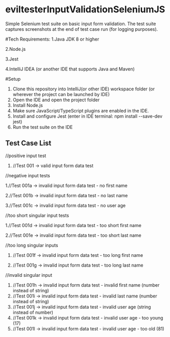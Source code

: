 # eviltesterInputValidationSeleniumJS

Simple Selenium test suite on basic input form validation. The test suite captures screenshots at the end of test case run (for logging purposes).

#Tech Requirements:
 1.Java JDK 8 or higher 
 
 2.Node.js

 3.Jest
 
 4.IntelliJ IDEA (or another IDE that supports Java and Maven)

#Setup

1. Clone this repository into IntelliJ(or other IDE) workspace folder (or wherever the project can be launched by IDE)
2. Open the IDE and open the project folder
3. Install Node.js
4. Make sure JavaScript/TypeScript plugins are enabled in the IDE.
5. Install and configure Jest (enter in IDE terminal: npm install --save-dev jest)
6. Run the test suite on the IDE

## Test Case List

 //positive input test

1. //Test 001 -> valid input form data test

 //negative input tests

1.//Test 001a -> invalid input form data test - no first name

2.//Test 001b -> invalid input form data test - no last name

3.//Test 001c -> invalid input form data test - no user age

 //too short singular input tests

1.//Test 001d -> invalid input form data test - too short first name

2.//Test 001e -> invalid input form data test - too short last name

  //too long singular inputs

1. //Test 001f -> invalid input form data test - too long first name
   
3. //Test 001g -> invalid input form data test - too long last name

  //invalid singular input

 1. //Test 001h -> invalid input form data test - invalid first name (number instead of string)
 2. //Test 001i -> invalid input form data test - invalid last name (number instead of string)
 3. //Test 001j -> invalid input form data test - invalid user age (string instead of number)
 4. //Test 001k -> invalid input form data test - invalid user age - too young (17)
 5. //Test 001l -> invalid input form data test - invalid user age - too old (81)
 
